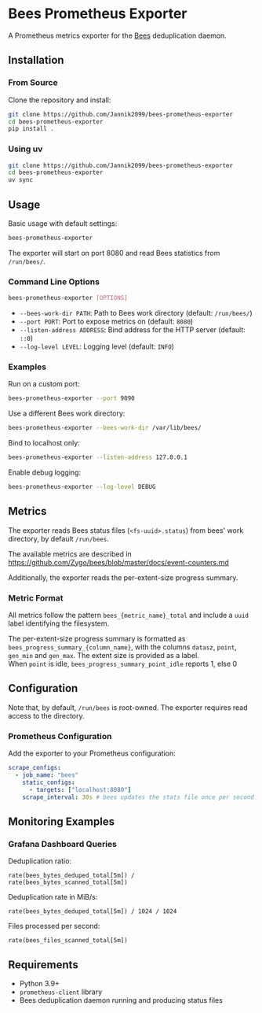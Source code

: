 # Bees Prometheus Exporter

A Prometheus metrics exporter for the [Bees](https://github.com/zygo/bees) deduplication daemon.

## Installation

### From Source

Clone the repository and install:

```bash
git clone https://github.com/Jannik2099/bees-prometheus-exporter
cd bees-prometheus-exporter
pip install .
```

### Using uv

```bash
git clone https://github.com/Jannik2099/bees-prometheus-exporter
cd bees-prometheus-exporter
uv sync
```

## Usage

Basic usage with default settings:

```bash
bees-prometheus-exporter
```

The exporter will start on port 8080 and read Bees statistics from `/run/bees/`.

### Command Line Options

```bash
bees-prometheus-exporter [OPTIONS]
```

- `--bees-work-dir PATH`: Path to Bees work directory (default: `/run/bees/`)
- `--port PORT`: Port to expose metrics on (default: `8080`)
- `--listen-address ADDRESS`: Bind address for the HTTP server (default: `::0`)
- `--log-level LEVEL`: Logging level (default: `INFO`)

### Examples

Run on a custom port:

```bash
bees-prometheus-exporter --port 9090
```

Use a different Bees work directory:

```bash
bees-prometheus-exporter --bees-work-dir /var/lib/bees/
```

Bind to localhost only:

```bash
bees-prometheus-exporter --listen-address 127.0.0.1
```

Enable debug logging:

```bash
bees-prometheus-exporter --log-level DEBUG
```

## Metrics

The exporter reads Bees status files (`<fs-uuid>.status`) from bees' work directory, by default `/run/bees`.

The available metrics are described in https://github.com/Zygo/bees/blob/master/docs/event-counters.md

Additionally, the exporter reads the per-extent-size progress summary.

### Metric Format

All metrics follow the pattern `bees_{metric_name}_total` and include a `uuid` label identifying the filesystem.

The per-extent-size progress summary is formatted as `bees_progress_summary_{column_name}`, with the columns `datasz`, `point`, `gen_min` and `gen_max`. The extent size is provided as a label.  
When `point` is idle, `bees_progress_summary_point_idle` reports 1, else 0

## Configuration

Note that, by default, `/run/bees` is root-owned. The exporter requires read access to the directory.

### Prometheus Configuration

Add the exporter to your Prometheus configuration:

```yaml
scrape_configs:
  - job_name: "bees"
    static_configs:
      - targets: ["localhost:8080"]
    scrape_interval: 30s # bees updates the stats file once per second
```

## Monitoring Examples

### Grafana Dashboard Queries

Deduplication ratio:

```promql
rate(bees_bytes_deduped_total[5m]) / rate(bees_bytes_scanned_total[5m])
```

Deduplication rate in MiB/s:

```promql
rate(bees_bytes_deduped_total[5m]) / 1024 / 1024
```

Files processed per second:

```promql
rate(bees_files_scanned_total[5m])
```

## Requirements

- Python 3.9+
- `prometheus-client` library
- Bees deduplication daemon running and producing status files
